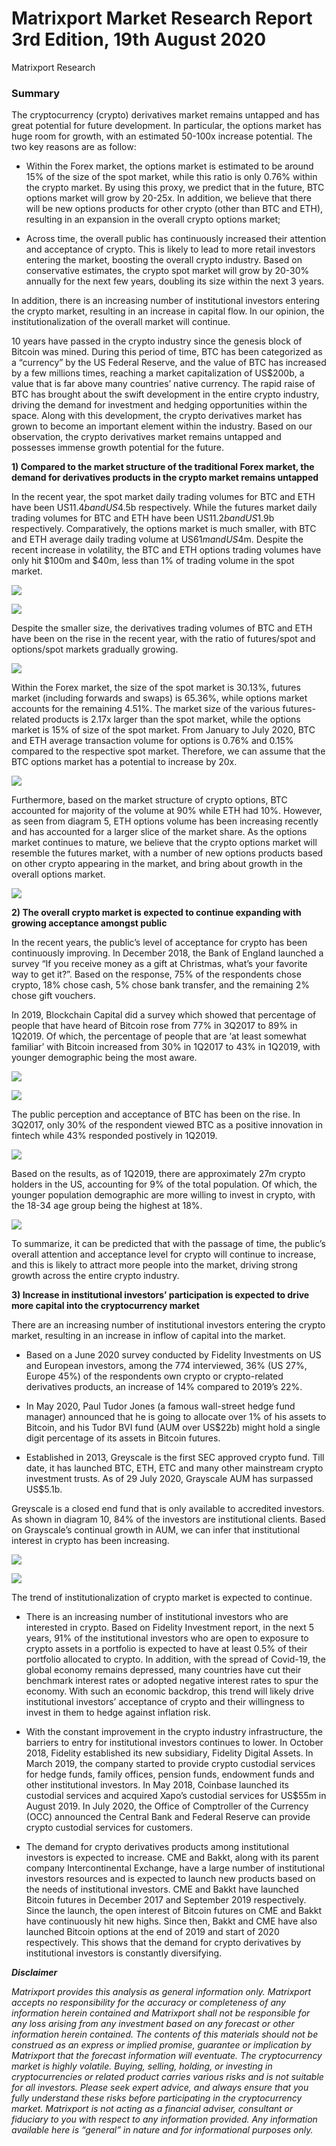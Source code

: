 # Matrixport Market Research Report 3rd Edition, 19th August 2020
Matrixport Research

### Summary

The cryptocurrency (crypto) derivatives market remains untapped and has great potential for future development. In particular, the options market has huge room for growth, with an estimated 50-100x increase potential. The two key reasons are as follow:

- Within the Forex market, the options market is estimated to be around 15% of the size of the spot market, while this ratio is only 0.76% within the crypto market. By using this proxy, we predict that in the future, BTC options market will grow by 20-25x. In addition, we believe that there will be new options products for other crypto (other than BTC and ETH), resulting in an expansion in the overall crypto options market;

- Across time, the overall public has continuously increased their attention and acceptance of crypto. This is likely to lead to more retail investors entering the market, boosting the overall crypto industry. Based on conservative estimates, the crypto spot market will grow by 20-30% annually for the next few years, doubling its size within the next 3 years.

In addition, there is an increasing number of institutional investors entering the crypto market, resulting in an increase in capital flow. In our opinion, the institutionalization of the overall market will continue.

10 years have passed in the crypto industry since the genesis block of Bitcoin was mined. During this period of time, BTC has been categorized as a “currency” by the US Federal Reserve, and the value of BTC has increased by a few millions times, reaching a market capitalization of US$200b, a value that is far above many countries’ native currency. The rapid raise of BTC has brought about the swift development in the entire crypto industry, driving the demand for investment and hedging opportunities within the space. Along with this development, the crypto derivatives market has grown to become an important element within the industry. Based on our observation, the crypto derivatives market remains untapped and possesses immense growth potential for the future. 

**1) Compared to the market structure of the traditional Forex market, the demand for derivatives products in the crypto market remains untapped**

In the recent year, the spot market daily trading volumes for BTC and ETH have been US$11.4b and US$4.5b respectively. While the futures market daily trading volumes for BTC and ETH have been US$11.2b and US$1.9b respectively. Comparatively, the options market is much smaller, with BTC and ETH average daily trading volume at US$61m and US$4m. Despite the recent increase in volatility, the BTC and ETH options trading volumes have only hit $100m and $40m, less than 1% of trading volume in the spot market. 

![](https://raw.github.com/matrixport-article/matrixport-article.github.io/master/_images/9/1.png)

![](https://raw.github.com/matrixport-article/matrixport-article.github.io/master/_images/9/2.png)

Despite the smaller size, the derivatives trading volumes of BTC and ETH have been on the rise in the recent year, with the ratio of futures/spot and options/spot markets gradually growing.

![](https://raw.github.com/matrixport-article/matrixport-article.github.io/master/_images/9/3.png)

Within the Forex market, the size of the spot market is 30.13%, futures market (including forwards and swaps) is 65.36%, while options market accounts for the remaining 4.51%. The market size of the various futures-related products is 2.17x larger than the spot market, while the options market is 15% of size of the spot market. From January to July 2020, BTC and ETH average transaction volume for options is 0.76% and 0.15% compared to the respective spot market. Therefore, we can assume that the BTC options market has a potential to increase by 20x.

![](https://raw.github.com/matrixport-article/matrixport-article.github.io/master/_images/9/4.png)

Furthermore, based on the market structure of crypto options, BTC accounted for majority of the volume at 90% while ETH had 10%. However, as seen from diagram 5, ETH options volume has been increasing recently and has accounted for a larger slice of the market share. As the options market continues to mature, we believe that the crypto options market will resemble the futures market, with a number of new options products based on other crypto appearing in the market, and bring about growth in the overall options market.

![](https://raw.github.com/matrixport-article/matrixport-article.github.io/master/_images/9/5.png)

**2) The overall crypto market is expected to continue expanding with growing acceptance amongst public**

In the recent years, the public’s level of acceptance for crypto has been continuously improving. In December 2018, the Bank of England launched a survey “If you receive money as a gift at Christmas, what’s your favorite way to get it?”. Based on the response, 75% of the respondents chose crypto, 18% chose cash, 5% chose bank transfer, and the remaining 2% chose gift vouchers.

In 2019, Blockchain Capital did a survey which showed that percentage of people that have heard of Bitcoin rose from 77% in 3Q2017 to 89% in 1Q2019. Of which, the percentage of people that are ‘at least somewhat familiar’ with Bitcoin increased from 30% in 1Q2017 to 43% in 1Q2019, with younger demographic being the most aware.

![](https://raw.github.com/matrixport-article/matrixport-article.github.io/master/_images/9/6.png)

![](https://raw.github.com/matrixport-article/matrixport-article.github.io/master/_images/9/7.png)

The public perception and acceptance of BTC has been on the rise. In 3Q2017, only 30% of the respondent viewed BTC as a positive innovation in fintech while 43% responded postively in 1Q2019.

![](https://raw.github.com/matrixport-article/matrixport-article.github.io/master/_images/9/8.png)

Based on the results, as of 1Q2019, there are approximately 27m crypto holders in the US, accounting for 9% of the total population. Of which, the younger population demographic are more willing to invest in crypto, with the 18-34 age group being the highest at 18%.

![](https://raw.github.com/matrixport-article/matrixport-article.github.io/master/_images/9/9.png)

To summarize, it can be predicted that with the passage of time, the public’s overall attention and acceptance level for crypto will continue to increase, and this is likely to attract more people into the market, driving strong growth across the entire crypto industry.

**3) Increase in institutional investors’ participation is expected to drive more capital into the cryptocurrency market**

There are an increasing number of institutional investors entering the crypto market, resulting in an increase in inflow of capital into the market.

- Based on a June 2020 survey conducted by Fidelity Investments on US and European investors, among the 774 interviewed, 36% (US 27%, Europe 45%) of the respondents own crypto or crypto-related derivatives products, an increase of 14% compared to 2019’s 22%.

- In May 2020, Paul Tudor Jones (a famous wall-street hedge fund manager) announced that he is going to allocate over 1% of his assets to Bitcoin, and his Tudor BVI fund (AUM over US$22b) might hold a single digit percentage of its assets in Bitcoin futures.

- Established in 2013, Greyscale is the first SEC approved crypto fund. Till date, it has launched BTC, ETH, ETC and many other mainstream crypto investment trusts. As of 29 July 2020, Grayscale AUM has surpassed US$5.1b. 

Greyscale is a closed end fund that is only available to accredited investors. As shown in diagram 10, 84% of the investors are institutional clients. Based on Grayscale’s continual growth in AUM, we can infer that institutional interest in crypto has been increasing.

![](https://raw.github.com/matrixport-article/matrixport-article.github.io/master/_images/9/10.png)

![](https://raw.github.com/matrixport-article/matrixport-article.github.io/master/_images/9/11.png)

The trend of institutionalization of crypto market is expected to continue.

- There is an increasing number of institutional investors who are interested in crypto. Based on Fidelity Investment report, in the next 5 years, 91% of the institutional investors who are open to exposure to crypto assets in a portfolio is expected to have at least 0.5% of their portfolio allocated to crypto. In addition, with the spread of Covid-19, the global economy remains depressed, many countries have cut their benchmark interest rates or adopted negative interest rates to spur the economy. With such an economic backdrop, this trend will likely drive institutional investors’ acceptance of crypto and their willingness to invest in them to hedge against inflation risk.

- With the constant improvement in the crypto industry infrastructure, the barriers to entry for institutional investors continues to lower. In October 2018, Fidelity established its new subsidiary, Fidelity Digital Assets. In March 2019, the company started to provide crypto custodial services for hedge funds, family offices, pension funds, endowment funds and other institutional investors. In May 2018, Coinbase launched its custodial services and acquired Xapo’s custodial services for US$55m in August 2019. In July 2020, the Office of Comptroller of the Currency (OCC) announced the Central Bank and Federal Reserve can provide crypto custodial services for customers.

- The demand for crypto derivatives products among institutional investors is expected to increase. CME and Bakkt, along with its parent company Intercontinental Exchange, have a large number of institutional investors resources and is expected to launch new products based on the needs of institutional investors. CME and Bakkt have launched Bitcoin futures in December 2017 and September 2019 respectively. Since the launch, the open interest of Bitcoin futures on CME and Bakkt have continuously hit new highs. Since then, Bakkt and CME have also launched Bitcoin options at the end of 2019 and start of 2020 respectively. This shows that the demand for crypto derivatives by institutional investors is constantly diversifying.

***Disclaimer***

*Matrixport provides this analysis as general information only. Matrixport accepts no responsibility for the accuracy or completeness of any information herein contained and Matrixport shall not be responsible for any loss arising from any investment based on any forecast or other information herein contained. The contents of this materials should not be construed as an express or implied promise, guarantee or implication by Matrixport that the forecast information will eventuate. The cryptocurrency market is highly volatile. Buying, selling, holding, or investing in cryptocurrencies or related product carries various risks and is not suitable for all investors. Please seek expert advice, and always ensure that you fully understand these risks before participating in the cryptocurrency market.
Matrixport is not acting as a financial adviser, consultant or fiduciary to you with respect to any information provided. Any information available here is “general” in nature and for informational purposes only.*
